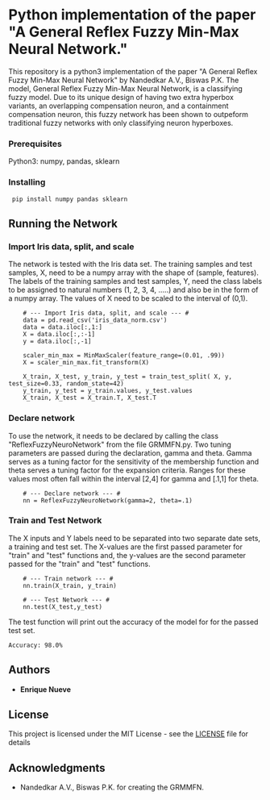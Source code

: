 # Python implementation of the paper "A General Reflex Fuzzy Min-Max Neural Network."
This repository is a python3 implementation of the paper "A General Reflex Fuzzy Min-Max Neural Network" 
by Nandedkar A.V., Biswas P.K. The model, General Reflex Fuzzy Min-Max Neural Network, is a classifying fuzzy
model. Due to its unique design of having two extra hyperbox variants, an overlapping compensation neuron, and a containment compensation neuron, this fuzzy network has been shown to outpeform traditional fuzzy networks with only classifying neuron hyperboxes. 


### Prerequisites
Python3: numpy, pandas, sklearn

### Installing
```
 pip install numpy pandas sklearn
```

## Running the Network

### Import Iris data, split, and scale

The network is tested with the Iris data set. The training samples and test samples, X, need to be a numpy array with the shape of (sample, features). The labels of the training samples and test samples, Y, need the class labels to be assigned to natural numbers (1, 2, 3, 4, .....) and also be in the form of a numpy array. The values of X need to be scaled to the interval of (0,1).

```
    # --- Import Iris data, split, and scale --- #
    data = pd.read_csv('iris_data_norm.csv')
    data = data.iloc[:,1:]
    X = data.iloc[:,:-1]
    y = data.iloc[:,-1]

    scaler_min_max = MinMaxScaler(feature_range=(0.01, .99))
    X = scaler_min_max.fit_transform(X)

    X_train, X_test, y_train, y_test = train_test_split( X, y, test_size=0.33, random_state=42)
    y_train, y_test = y_train.values, y_test.values
    X_train, X_test = X_train.T, X_test.T  
```

### Declare network
To use the network, it needs to be declared by calling the class "ReflexFuzzyNeuroNetwork" from the file GRMMFN.py. Two tuning parameters are passed during the declaration, gamma and theta. Gamma serves as a tuning factor for the sensitivity of the membership function and theta serves a tuning factor for the expansion criteria. Ranges for these values most often fall within the interval [2,4] for gamma and [.1,1] for theta.

```
    # --- Declare network --- #
    nn = ReflexFuzzyNeuroNetwork(gamma=2, theta=.1)
```

### Train and Test Network
The X inputs and Y labels need to be separated into two separate date sets, a training and test set. The X-values
are the first passed parameter for "train" and "test" functions and, the y-values are the second parameter passed for the 
"train" and "test" functions. 

```
    # --- Train network --- #
    nn.train(X_train, y_train)

    # --- Test Network --- #
    nn.test(X_test,y_test)
```

The test function will print out the accuracy of the model for for the passed test set.
```
Accuracy: 98.0% 
```


## Authors

* **Enrique Nueve** 

## License

This project is licensed under the MIT License - see the [LICENSE](LICENSE) file for details

## Acknowledgments
* Nandedkar A.V., Biswas P.K. for creating the GRMMFN.
